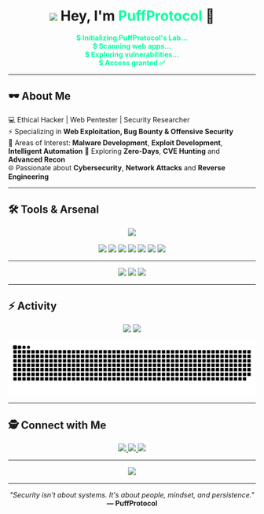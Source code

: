 
<h1 align="center">
  <img src="https://media.giphy.com/media/oEI9uBYSzLpBK/giphy.gif" width="40px"> 
  Hey, I'm <span style="color:#00ff9f;">PuffProtocol</span> 👾
</h1>

<!-- Terminal neon animado -->
<p align="center">
  <b style="color:#00ff9f;">$ Initializing PuffProtocol's Lab...</b><br>
  <b style="color:#00ff9f;">$ Scanning web apps...</b><br>
  <b style="color:#00ff9f;">$ Exploring vulnerabilities...</b><br>
  <b style="color:#00ff9f;">$ Access granted ✅</b>
</p>

---

## 🕶️ About Me

💻 Ethical Hacker | Web Pentester | Security Researcher  
⚡ Specializing in **Web Exploitation, Bug Bounty & Offensive Security**  
🎯 Areas of Interest: **Malware Development**, **Exploit Development**, **Intelligent Automation**
📍 Exploring **Zero-Days**, **CVE Hunting** and **Advanced Recon**  
🌐 Passionate about **Cybersecurity**, **Network Attacks** and **Reverse Engineering**

---

## 🛠️ Tools & Arsenal

<p align="center">
  <img src="https://skillicons.dev/icons?i=linux,python,javascript,html,php,docker,bash" />
</p>

<p align="center">
  <img src="https://img.shields.io/badge/Kali_Linux-557C94?style=for-the-badge&logo=kalilinux&logoColor=white"/>
  <img src="https://img.shields.io/badge/Burp_Suite-FF6C37?style=for-the-badge&logo=burpsuite&logoColor=white"/>
  <img src="https://img.shields.io/badge/OWASP_ZAP-00599C?style=for-the-badge&logo=owasp&logoColor=white"/>
  <img src="https://img.shields.io/badge/Metasploit-000000?style=for-the-badge&logo=metasploit&logoColor=00ff9f"/>
  <img src="https://img.shields.io/badge/Nmap-4682B4?style=for-the-badge&logo=nmap&logoColor=white"/>
  <img src="https://img.shields.io/badge/SQLMap-1A1A1A?style=for-the-badge&logo=sqlite&logoColor=white"/>
  <img src="https://img.shields.io/badge/Wireshark-1679A7?style=for-the-badge&logo=wireshark&logoColor=white"/>
</p>

---

<!-- Badges personalizadas do nível -->
<p align="center">
  <img src="https://img.shields.io/badge/Status-Offensive%20Security%20Learner-00ff9f?style=for-the-badge&logo=github&logoColor=white" />
  <img src="https://img.shields.io/badge/Rank-Web%20Pentester%20%7C%20Bug%20Bounty-00ff9f?style=for-the-badge&logo=github&logoColor=white" />
  <img src="https://img.shields.io/badge/Currently-Exploring%20CVE%20Research-00ff9f?style=for-the-badge&logo=github&logoColor=white" />
</p>

---

## ⚡ Activity

<p align="center">
  <img src="https://github-readme-stats.vercel.app/api?username=PuffProtocol&show_icons=true&theme=tokyonight&hide_border=true&bg_color=000000&title_color=00ff9f&icon_color=00ff9f&text_color=ffffff" width="48%" />
  <img src="https://github-readme-stats.vercel.app/api/top-langs/?username=PuffProtocol&layout=compact&theme=tokyonight&hide_border=true&bg_color=000000&title_color=00ff9f&text_color=ffffff" width="48%" />
</p>

<!-- Gráfico animado estilo hacker -->
<p align="center">
  <img src="https://raw.githubusercontent.com/Platane/snk/output/github-contribution-grid-snake.svg" alt="Snake animation" />
</p>

---

## 🕵️ Connect with Me

<p align="center">
  <a href="https://twitter.com/">
    <img src="https://img.shields.io/badge/-Twitter-000000?style=for-the-badge&logo=twitter&logoColor=00ff9f" />
  </a>
  <a href="https://linkedin.com/">
    <img src="https://img.shields.io/badge/-LinkedIn-000000?style=for-the-badge&logo=linkedin&logoColor=00ff9f" />
  </a>
  <a href="https://github.com/PuffProtocol">
    <img src="https://img.shields.io/badge/-GitHub-000000?style=for-the-badge&logo=github&logoColor=00ff9f" />
  </a>
</p>

---

<p align="center">
  <img src="https://media4.giphy.com/media/v1.Y2lkPTc5MGI3NjExeHdpNXZsMnJvanJzZ3l6M29zaXp0ZzB3ejI4YWN6ejd6NTVrOXJ3ciZlcD12MV9pbnRlcm5hbF9naWZfYnlfaWQmY3Q9Zw/jzHFPlw89eTqU/giphy.gif" width="700" />
</p>

---

<p align="center">
  <i>"Security isn't about systems. It's about people, mindset, and persistence."</i>  
  <b>— PuffProtocol</b>
</p>
